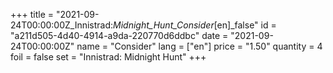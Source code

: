 +++
title = "2021-09-24T00:00:00Z_Innistrad:_Midnight_Hunt_Consider_[en]_false"
id = "a211d505-4d40-4914-a9da-220770d6ddbc"
date = "2021-09-24T00:00:00Z"
name = "Consider"
lang = ["en"]
price = "1.50"
quantity = 4
foil = false
set = "Innistrad: Midnight Hunt"
+++
